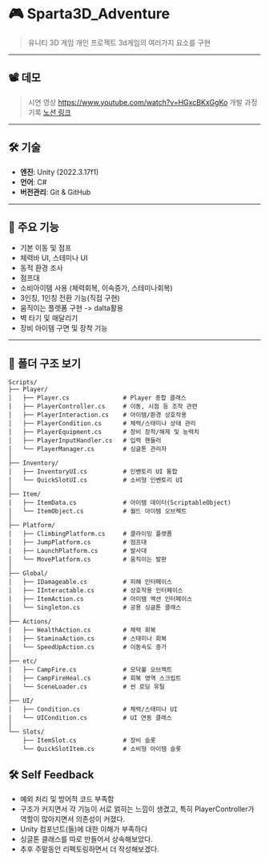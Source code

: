 # 🎮 Sparta3D_Adventure

> 유니티 3D 게임 개인 프로젝트
> 3d게임의 여러가지 요소를 구현

---

## 📽️ 데모

> 시연 영상
> https://www.youtube.com/watch?v=HGxcBKxGgKo
> 개발 과정 기록
> [노션 링크](https://www.notion.so/Sparta3D_Adventure-1f9dd79e416180d68c14f155217998b9#1fadd79e416180b291ead3d614af44eb)

---

## 🛠️ 기술 

- **엔진**: Unity (2022.3.17f1)
- **언어**: C#
- **버전관리**: Git & GitHub
---

## 🧩 주요 기능
- 기본 이동 및 점프
- 체력바 UI, 스테미나 UI
- 동적 환경 조사
- 점프대
- 소비아이템 사용 (체력회복, 이속증가, 스테미나회복)
- 3인칭, 1인칭 전환 기능(직접 구현)
- 움직이는 플렛폼 구현 -> dalta활용
- 벽 타기 및 매달리기
- 장비 아이템 구면 및 장착 기능
---

 ## 📁 폴더 구조 보기
```plaintext
Scripts/
├── Player/
│   ├── Player.cs               # Player 종합 클래스
│   ├── PlayerController.cs     # 이동, 시점 등 조작 관련
│   ├── PlayerInteraction.cs    # 아이템/환경 상호작용
│   ├── PlayerCondition.cs      # 체력/스태미나 상태 관리
│   ├── PlayerEquipment.cs      # 장비 장착/해제 및 능력치
│   ├── PlayerInputHandler.cs   # 입력 핸들러
│   └── PlayerManager.cs        # 싱글톤 관리자
│
├── Inventory/
│   ├── InventoryUI.cs          # 인벤토리 UI 통합
│   └── QuickSlotUI.cs          # 소비형 인벤토리 UI
│
├── Item/
│   ├── ItemData.cs             # 아이템 데이터(ScriptableObject)
│   └── ItemObject.cs           # 월드 아이템 오브젝트
│
├── Platform/
│   ├── ClimbingPlatform.cs     # 클라이밍 플랫폼
│   ├── JumpPlatform.cs         # 점프대
│   ├── LaunchPlatform.cs       # 발사대
│   └── MovePlatform.cs         # 움직이는 발판
│
├── Global/
│   ├── IDamageable.cs          # 피해 인터페이스
│   ├── IInteractable.cs        # 상호작용 인터페이스
│   ├── ItemAction.cs           # 아이템 액션 인터페이스
│   └── Singleton.cs            # 공용 싱글톤 클래스
│
├── Actions/
│   ├── HealthAction.cs         # 체력 회복
│   ├── StaminaAction.cs        # 스태미나 회복
│   └── SpeedUpAction.cs        # 이동속도 증가
│
├── etc/
│   ├── CampFire.cs             # 모닥불 오브젝트
│   ├── CampFireHeal.cs         # 회복 영역 스크립트
│   └── SceneLoader.cs          # 씬 로딩 유틸
│
├── UI/
│   ├── Condition.cs            # 체력/스태미나 UI
│   └── UICondition.cs          # UI 연동 클래스
│
└── Slots/
    ├── ItemSlot.cs             # 장비 슬롯
    └── QuickSlotItem.cs        # 소비형 아이템 슬롯
```



## 🛠️ Self Feedback
- 예외 처리 및 방어적 코드 부족함
- 구조가 커지면서 각 기능이 서로 얽히는 느낌이 생겼고, 특히 PlayerController가 역할이 많아지면서 의존성이 커졌다.
- Unity 컴포넌트(들)에 대한 이해가 부족하다
- 싱글톤 클래스를 따로 만들어서 상속해보았다.
- 추후 주말동안 리펙토링하면서 더 작성해보겠다.


    
